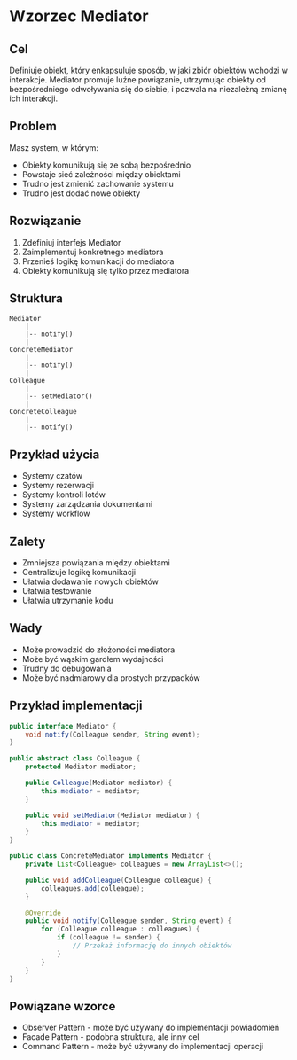 # Wzorzec Mediator

## Cel
Definiuje obiekt, który enkapsuluje sposób, w jaki zbiór obiektów wchodzi w interakcje. Mediator promuje luźne powiązanie, utrzymując obiekty od bezpośredniego odwoływania się do siebie, i pozwala na niezależną zmianę ich interakcji.

## Problem
Masz system, w którym:
- Obiekty komunikują się ze sobą bezpośrednio
- Powstaje sieć zależności między obiektami
- Trudno jest zmienić zachowanie systemu
- Trudno jest dodać nowe obiekty

## Rozwiązanie
1. Zdefiniuj interfejs Mediator
2. Zaimplementuj konkretnego mediatora
3. Przenieś logikę komunikacji do mediatora
4. Obiekty komunikują się tylko przez mediatora

## Struktura
```
Mediator
    |
    |-- notify()
    |
ConcreteMediator
    |
    |-- notify()
    |
Colleague
    |
    |-- setMediator()
    |
ConcreteColleague
    |
    |-- notify()
```

## Przykład użycia
- Systemy czatów
- Systemy rezerwacji
- Systemy kontroli lotów
- Systemy zarządzania dokumentami
- Systemy workflow

## Zalety
- Zmniejsza powiązania między obiektami
- Centralizuje logikę komunikacji
- Ułatwia dodawanie nowych obiektów
- Ułatwia testowanie
- Ułatwia utrzymanie kodu

## Wady
- Może prowadzić do złożoności mediatora
- Może być wąskim gardłem wydajności
- Trudny do debugowania
- Może być nadmiarowy dla prostych przypadków

## Przykład implementacji
```java
public interface Mediator {
    void notify(Colleague sender, String event);
}

public abstract class Colleague {
    protected Mediator mediator;

    public Colleague(Mediator mediator) {
        this.mediator = mediator;
    }

    public void setMediator(Mediator mediator) {
        this.mediator = mediator;
    }
}

public class ConcreteMediator implements Mediator {
    private List<Colleague> colleagues = new ArrayList<>();

    public void addColleague(Colleague colleague) {
        colleagues.add(colleague);
    }

    @Override
    public void notify(Colleague sender, String event) {
        for (Colleague colleague : colleagues) {
            if (colleague != sender) {
                // Przekaż informację do innych obiektów
            }
        }
    }
}
```

## Powiązane wzorce
- Observer Pattern - może być używany do implementacji powiadomień
- Facade Pattern - podobna struktura, ale inny cel
- Command Pattern - może być używany do implementacji operacji
